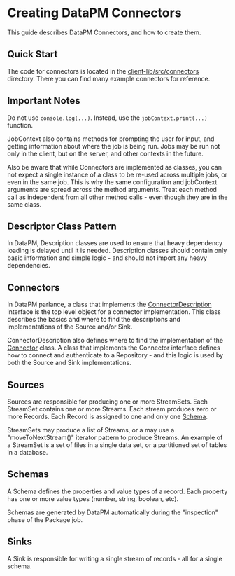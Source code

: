 # Creating DataPM Connectors

This guide describes DataPM Connectors, and how to create them.

## Quick Start

The code for connectors is located in the [client-lib/src/connectors](client-lib/src/connectors) directory. There you can find many example connectors for reference.

## Important Notes

Do not use `console.log(...)`. Instead, use the `jobContext.print(...)` function.

JobContext also contains methods for prompting the user for input, and getting information about where the job is being run. Jobs may be run not only in the client, but on the server, and other contexts in the future.

Also be aware that while Connectors are implemented as classes, you can not expect a single instance of a class to be re-used across multiple jobs, or even in the same job. This is why the same configuration and jobContext arguments are spread across the method arguments. Treat each method call as independent from all other method calls - even though they are in the same class.

## Descriptor Class Pattern

In DataPM, Description classes are used to ensure that heavy dependency loading is delayed until it is needed. Description classes should contain only basic information and simple logic - and should not import any heavy dependencies.

## Connectors

In DataPM parlance, a class that implements the [ConnectorDescription](src/connector/Connector.ts) interface is the top level object for a connector implementation. This class describes the basics and where to find the descriptions and implementations of the Source and/or Sink.

ConnectorDescription also defines where to find the implementation of the [Connector](src/connector/Connector.ts) class. A class that implements the Connector interface defines how to connect and authenticate to a Repository - and this logic is used by both the Source and Sink implementations.

## Sources

Sources are responsible for producing one or more StreamSets. Each StreamSet contains one or more Streams. Each stream produces zero or more Records. Each Record is assigned to one and only one [Schema](#schemas).

StreamSets may produce a list of Streams, or a may use a "moveToNextStream()" iterator pattern to produce Streams. An example of a StreamSet is a set of files in a single data set, or a partitioned set of tables in a database.

## Schemas

A Schema defines the properties and value types of a record. Each property has one or more value types (number, string, boolean, etc).

Schemas are generated by DataPM automatically during the "inspection" phase of the Package job.

## Sinks

A Sink is responsible for writing a single stream of records - all for a single schema.
